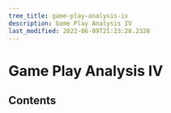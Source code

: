 ```yaml
---
tree_title: game-play-analysis-iv
description: Game Play Analysis IV
last_modified: 2022-06-09T21:23:28.2328
---
```


# Game Play Analysis IV

## Contents

